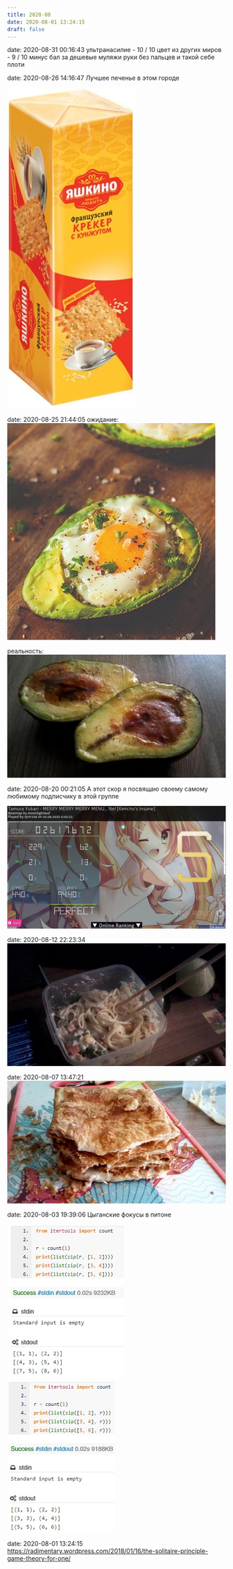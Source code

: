```yaml
---
title: 2020-08
date: 2020-08-01 13:24:15
draft: false
---
```


date: 2020-08-31 00:16:43
ультранасилие - 10 / 10
цвет из других миров - 9 / 10 минус бал за дешевые муляжи руки без пальцев и такой себе плоти

date: 2020-08-26 14:16:47
Лучшее печенье в этом городе

![](/img/vk/UWzZSkrgwk4.jpg)

date: 2020-08-25 21:44:05
ожидание:
![](/img/vk/RUOD10dA6YM.jpg)

реальность:
![](/img/vk/i_H9odUAI2A.jpg)

date: 2020-08-20 00:21:05
А этот скор я посвящаю своему самому любимому подписчику в этой группе

![](/img/vk/qok27SZ8XKA.jpg)

date: 2020-08-12 22:23:34
![](/img/vk/rn6MRY7DoG4.jpg)

date: 2020-08-07 13:47:21
![](/img/vk/mIVJH0tYCUM.jpg)

date: 2020-08-03 19:39:06
Цыганские фокусы в питоне

![](/img/vk/X2ZWydKcKEY.jpg)
![](/img/vk/XdSSrmud89M.jpg)

date: 2020-08-01 13:24:15
https://radimentary.wordpress.com/2018/01/16/the-solitaire-principle-game-theory-for-one/
